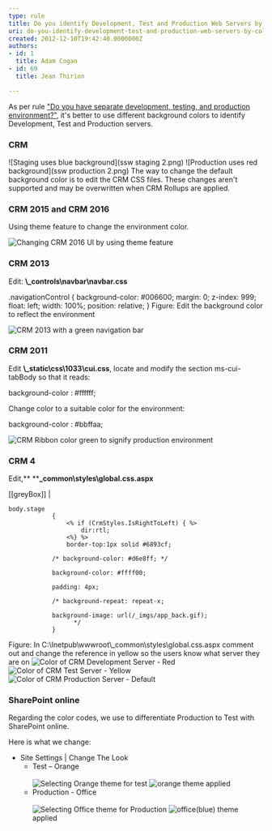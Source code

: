 ```yaml
---
type: rule
title: Do you identify Development, Test and Production Web Servers by colors?
uri: do-you-identify-development-test-and-production-web-servers-by-colors
created: 2012-12-10T19:42:40.0000000Z
authors:
- id: 1
  title: Adam Cogan
- id: 69
  title: Jean Thirion

---
```


As per rule ["Do you have separate development, testing, and production environment?"](/_layouts/15/FIXUPREDIRECT.ASPX?WebId=3dfc0e07-e23a-4cbb-aac2-e778b71166a2&TermSetId=07da3ddf-0924-4cd2-a6d4-a4809ae20160&TermId=ae2ccef9-6cdc-4767-8e5a-e0e3dbf46fe2), it's better to use different background colors to identify Development, Test and Production servers.

### CRM 


![Staging uses blue background](ssw staging 2.png)
![Production uses red background](ssw production 2.png)
The way to change the default background color is to edit the CRM CSS files. These changes aren't supported and may be overwritten when CRM Rollups are applied.

### CRM 2015 and CRM 2016


Using theme feature to change the environment color.

![Changing CRM 2016 UI by using theme feature](CRM2015Theme.JPG)

### CRM 2013

Edit: **\\_controls\navbar\navbar.css**

.navigationControl
{
background-color: #006600;
margin: 0;
z-index: 999;
float: left;
width: 100%;
position: relative;
}
 Figure: Edit the background color to reflect the environment

![CRM 2013 with a green navigation bar](crm2013_greenbar.jpg)
### CRM 2011

Edit     **\\_static\css\1033\cui.css**, locate and modify the section ms-cui-tabBody so that it reads:

background-color : #ffffff;

Change color to a suitable color for the environment:

background-color : #bbffaa;


![CRM Ribbon color green to signify production environment](CRM2011_ColorCodedRibbon.jpg)

### CRM 4

Edit,** \****\_common\styles\global.css.aspx**

[[greyBox]]
| 

```
body.stage
            {
                <% if (CrmStyles.IsRightToLeft) { %>
                    dir:rtl;
                <%} %>
                border-top:1px solid #6893cf;

            /* background-color: #d6e8ff; */

            background-color: #ffff00;

            padding: 4px;
            
            /* background-repeat: repeat-x;
            
            background-image: url(/_imgs/app_back.gif);
                  */
            }
```


 Figure: In C:\Inetpub\wwwroot\\_common\styles\global.css.aspx comment out and change the reference in yellow so the users know what server they are on
![Color of CRM Development Server - Red](CRM_DevelopmentColor.jpg)
![Color of CRM Test Server - Yellow](CRM_TestColor.jpg)
![Color of CRM Production Server - Default](CRM_ProductionColor.jpg)

### SharePoint online

Regarding the color codes, we use to differentiate Production to Test with SharePoint online.

Here is what we change:

- Site Settings | Change The Look
    - Test – Orange <br>            
![Selecting Orange theme for test](sharepoint-orange-theme.jpg)
![orange theme applied](sharepoint-orange-applied.jpg)
    - Production - Office <br>            
![Selecting Office theme for Production](sharepoint-office-theme.jpg)
![office](sharepoint-office-applied.jpg)(blue) theme applied
